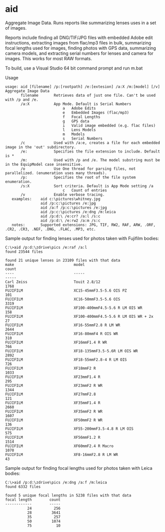 # aid
Aggregate Image Data. Runs reports like summarizing lenses uses in a set of images.

Reports include finding all DNG/TIF/JPG files with embedded Adobe edit instructions, extracting
images from flac/mp3 files in bulk, summarizing focal lengths used for images, finding photos
with GPS data, summarizing camera models, and extracting serial numbers for lenses and camera
for images. This works for most RAW formats.

To build, use a Visual Studio 64 bit command prompt and run m.bat

Usage

    usage: aid [filename] /p:[rootpath] /e:[extesion] /a:X /m:[model] [/v]
    Aggregate Image Data
           filename       Retrieves data of just one file. Can't be used with /p and /e.
           /a:X           App Mode. Default is Serial Numbers
                              a   Adobe Edits
                              e   Embedded Images (flac/mp3)
                              f   Focal Lengths
                              g   GPS data
                              i   Valid image embedded (e.g. flac files)
                              l   Lens Models
                              m   Models
                              s   Serial Numbers
           /c             Used with /a:e, creates a file for each embedded image in the 'out' subdirectory.
           /e:            Specifies the file extension to include. Default is *
           /m:            Used with /p and /e. The model substring must be in the EquipModel case insensitive.
           /o             Use One thread for parsing files, not parallelized. (enumeration uses many threads).
           /p:            Specifies the root of the file system enumeration.
           /s:X           Sort criteria. Default is App Mode setting /a
                              c   Count of entries
           /v             Enable verbose tracing.
       examples:    aid c:\pictures\whitney.jpg
                    aid /p:c:\pictures /e:jpg
                    aid /a:f /p:c:\pictures /e:jpg
                    aid /p:c:\pictures /e:dng /m:leica
                    aid /p:d:\ /e:cr? /a:l /s:c
                    aid /p:d:\ /e:rw2 /a:m /s:c
       notes:       Supported extensions: JPG, TIF, RW2, RAF, ARW, .ORF, .CR2, .CR3, .NEF, .DNG, .FLAC, .MP3, etc.

Sample output for finding lenses used for photos taken with Fujifilm bodies:

    C:\>aid /p:d:\zdrive\pics /e:raf /a:l
    found 23544 files

    found 21 unique lenses in 23109 files with that data
    make                           model                                            count
    ----                           -----                                            -----
    Carl Zeiss                     Touit 2.8/12                                     1768
    FUJIFILM                       XC15-45mmF3.5-5.6 OIS PZ                         101
    FUJIFILM                       XC16-50mmF3.5-5.6 OIS                            3319
    FUJIFILM                       XF100-400mmF4.5-5.6 R LM OIS WR                  158
    FUJIFILM                       XF100-400mmF4.5-5.6 R LM OIS WR + 2x             27
    FUJIFILM                       XF16-55mmF2.8 R LM WR                            2644
    FUJIFILM                       XF16-80mmF4 R OIS WR                             310
    FUJIFILM                       XF16mmF1.4 R WR                                  766
    FUJIFILM                       XF18-135mmF3.5-5.6R LM OIS WR                    2892
    FUJIFILM                       XF18-55mmF2.8-4 R LM OIS                         726
    FUJIFILM                       XF18mmF2 R                                       1033
    FUJIFILM                       XF23mmF1.4 R                                     295
    FUJIFILM                       XF23mmF2 R WR                                    1344
    FUJIFILM                       XF27mmF2.8                                       121
    FUJIFILM                       XF35mmF1.4 R                                     2660
    FUJIFILM                       XF35mmF2 R WR                                    1607
    FUJIFILM                       XF50mmF2 R WR                                    136
    FUJIFILM                       XF55-200mmF3.5-4.8 R LM OIS                      575
    FUJIFILM                       XF56mmF1.2 R                                     1514
    FUJIFILM                       XF60mmF2.4 R Macro                               1070
    FUJIFILM                       XF8-16mmF2.8 R LM WR                             43

Sample output for finding focal lengths used for photos taken with Leica bodies:

    C:\>aid /p:d:\zdrive\pics /e:dng /a:f /m:leica
    found 6332 files

    found 5 unique focal lengths in 5238 files with that data
    focal length        count
    ------------        -----
              24          256
              28         3641
              35          257
              50         1074
              75           10
              
